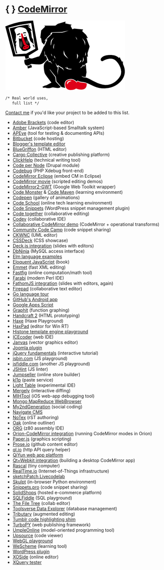 <span class="logo-braces">{ }</span> [CodeMirror](http://codemirror.net/)
=========================================================================

<img src="baboon.png" alt="logo" class="logo" />

    /* Real world uses,
       full list */

[Contact me](mailto:marijnh@gmail.com) if you'd like your project to be added to this list.

-   [Adobe Brackets](http://brackets.io) (code editor)
-   [Amber](http://amber-lang.net/) (JavaScript-based Smalltalk system)
-   [APEye](http://apeye.org/) (tool for testing & documenting APIs)
-   [Bitbucket](http://blog.bitbucket.org/2013/05/14/edit-your-code-in-the-cloud-with-bitbucket/) (code hosting)
-   [Blogger's template editor](http://buzz.blogger.com/2013/04/improvements-to-blogger-template-html.html)
-   [BlueGriffon](http://bluegriffon.org/) (HTML editor)
-   [Cargo Collective](http://cargocollective.com/) (creative publishing platform)
-   [ClickHelp](http://clickhelp.co/) (technical writing tool)
-   [Code per Node](http://drupal.org/project/cpn) (Drupal module)
-   [Codebug](http://www.codebugapp.com/) (PHP Xdebug front-end)
-   [CodeMirror Eclipse](https://github.com/angelozerr/CodeMirror-Eclipse) (embed CM in Eclipse)
-   [CodeMirror movie](http://emmet.io/blog/codemirror-movie/) (scripted editing demos)
-   [CodeMirror2-GWT](http://code.google.com/p/codemirror2-gwt/) (Google Web Toolkit wrapper)
-   [Code Monster](http://www.crunchzilla.com/code-monster) & [Code Maven](http://www.crunchzilla.com/code-maven) (learning environment)
-   [Codepen](http://codepen.io) (gallery of animations)
-   [Code School](http://sasstwo.codeschool.com/levels/1/challenges/1) (online tech learning environment)
-   [Code Snippets](http://code-snippets.bungeshea.com/) (WordPress snippet management plugin)
-   [Code together](http://antonmi.github.io/code_together/) (collaborative editing)
-   [Codev](http://codev.it/) (collaborative IDE)
-   [Collaborative CodeMirror demo](http://ot.substance.io/demo/) (CodeMirror + operational transforms)
-   [Community Code Camp](http://www.communitycodecamp.com/) (code snippet sharing)
-   [CKWNC](http://www.ckwnc.com/) (UML editor)
-   [CSSDeck](http://cssdeck.com/) (CSS showcase)
-   [Deck.js integration](http://ireneros.com/deck/deck.js-codemirror/introduction/#textarea-code) (slides with editors)
-   [DbNinja](http://www.dbninja.com) (MySQL access interface)
-   [Elm language examples](http://elm-lang.org/Examples.elm)
-   [Eloquent JavaScript](http://eloquentjavascript.net/chapter1.html) (book)
-   [Emmet](http://emmet.io) (fast XML editing)
-   [Fastfig](http://www.fastfig.com/) (online computation/math tool)
-   [Farabi](https://metacpan.org/module/Farabi) (modern Perl IDE)
-   [FathomJS integration](http://blog.pamelafox.org/2012/02/interactive-html5-slides-with-fathomjs.html) (slides with editors, again)
-   [Firepad](http://www.firepad.io) (collaborative text editor)
-   [Go language tour](http://tour.golang.org)
-   [GitHub's Android app](https://github.com/github/android)
-   [Google Apps Script](https://script.google.com/)
-   [Graphit](http://web.uvic.ca/~siefkenj/graphit/graphit.html) (function graphing)
-   [Handcraft 2](http://www.handcraft2.com/) (HTML prototyping)
-   [Haxe](http://try.haxe.org) (Haxe Playground)
-   [HaxPad](http://haxpad.com/) (editor for Win RT)
-   [Histone template engine playground](http://megafonweblab.github.com/histone-javascript/)
-   [ICEcoder](http://icecoder.net) (web IDE)
-   [Janvas](http://www.janvas.com/) (vector graphics editor)
-   [Joomla plugin](http://extensions.joomla.org/extensions/edition/editors/8723)
-   [jQuery fundamentals](http://jqfundamentals.com/) (interactive tutorial)
-   [jsbin.com](http://jsbin.com) (JS playground)
-   [jsfiddle.com](http://jsfiddle.com) (another JS playground)
-   [JSHint](http://www.jshint.com/) (JS linter)
-   [Jumpseller](http://jumpseller.com/) (online store builder)
-   [kl1p](http://kl1p.com/cmtest/1) (paste service)
-   [Light Table](http://www.chris-granger.com/2012/04/12/light-table---a-new-ide-concept/) (experimental IDE)
-   [Mergely](http://www.mergely.com/) (interactive diffing)
-   [MIHTool](http://www.iunbug.com/mihtool) (iOS web-app debugging tool)
-   [Mongo MapReduce WebBrowser](http://mongo-mapreduce-webbrowser.opensagres.cloudbees.net/)
-   [My2ndGeneration](https://www.my2ndgeneration.com/) (social coding)
-   [Navigate CMS](http://www.navigatecms.com)
-   [NoTex](https://notex.ch) (rST authoring)
-   [Oak](http://oakoutliner.com) (online outliner)
-   [ORG](http://clrhome.org/asm/) (z80 assembly IDE)
-   [Orion-CodeMirror integration](https://github.com/mamacdon/orion-codemirror) (running CodeMirror modes in Orion)
-   [Paper.js](http://paperjs.org/) (graphics scripting)
-   [Prose.io](http://prose.io/) (github content editor)
-   [ql.io](http://ql.io/) (http API query helper)
-   [QiYun web app platform](http://qyapp.com)
-   [Qt+Webkit integration](http://ariya.ofilabs.com/2011/09/hybrid-webnative-desktop-codemirror.html) (building a desktop CodeMirror app)
-   [Rascal](http://rascalmicro.com/docs/basic-tutorial-getting-started.html) (tiny computer)
-   [RealTime.io](https://www.realtime.io/) (Internet-of-Things infrastructure)
-   [sketchPatch Livecodelab](http://www.sketchpatch.net/labs/livecodelabIntro.html)
-   [Skulpt](http://www.skulpt.org/) (in-browser Python environment)
-   [Snippets.pro](http://snippets.pro/) (code snippet sharing)
-   [SolidShops](http://www.solidshops.com/) (hosted e-commerce platform)
-   [SQLFiddle](http://sqlfiddle.com) (SQL playground)
-   [The File Tree](https://thefiletree.com) (collab editor)
-   [Toolsverse Data Explorer](http://www.toolsverse.com/products/data-explorer/) (database management)
-   [Tributary](http://enjalot.com/tributary/2636296/sinwaves.js) (augmented editing)
-   [Tumblr code highlighting shim](http://blog.englard.net/post/39608000629/codeintumblr)
-   [TurboPY](http://turbopy.com/) (web publishing framework)
-   [UmpleOnline](http://cruise.eecs.uottawa.ca/umpleonline/) (model-oriented programming tool)
-   [Upsource](https://upsource.jetbrains.com/#idea/view/923f30395f2603cd9f42a32bcafd13b6c28de0ff/plugins/groovy/src/org/jetbrains/plugins/groovy/intentions/style/ReplaceAbstractClassInstanceByMapIntention.java) (code viewer)
-   [WebGL playground](http://webglplayground.net/)
-   [WeScheme](http://www.wescheme.org/) (learning tool)
-   [WordPress plugin](http://wordpress.org/extend/plugins/codemirror-for-codeeditor/)
-   [XOSide](http://www.xosystem.org/home/applications_websites/xosystem_website/xoside_EN.php) (online editor)
-   [XQuery tester](http://videlibri.sourceforge.net/cgi-bin/xidelcgi)

